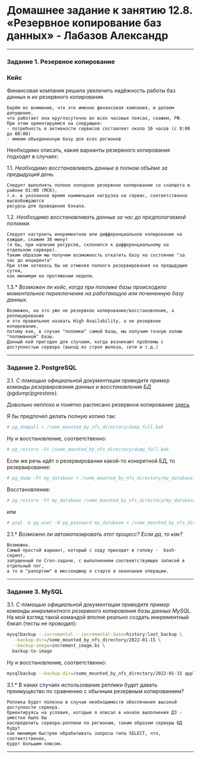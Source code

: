 # Домашнее задание к занятию 12.8. «Резервное копирование баз данных» - Лабазов Александр


---

### Задание 1. Резервное копирование

### Кейс
Финансовая компания решила увеличить надёжность работы баз данных и их резервного копирования. 
```text
Берём во внимание, что это именно финансовая компания, и делаем допущение,
что работает она круглосуточно во всех часовых поясах, скажем, РФ.
При этом ориентируемся на следующее:
- потребность в активности сервисов составляет около 16 часов (с 8:00 до 00:00)
- имеем объединенную базу для всех регионов
```
Необходимо описать, какие варианты резервного копирования подходят в случаях: 

1.1. *Необходимо восстанавливать данные в полном объёме за предыдущий день.*
```text
Следует выполнять полное холодное резервное копирование со снапшота в районе 01:00 (МСК),
т.к. в указанное время наименьшая нагрузка на сервис, соответственно высвобождаются
ресурсы для проведения бэкапа.
```
1.2. *Необходимо восстанавливать данные за час до предполагаемой поломки.*
```text
Следует настроить инкрементное или дифференциальное копирование на каждые, скажем 30 минут
(я бы, при наличии ресурсов, склонился к дифференциальному на отдельном сервере).
Таким образом мы получим возможность откатить базу на состояние "за час до инцидента"
При этом хотелось бы не отменяя полного резервирования на предыдущие сутки,
как минимум на протяжении недели.
```

1.3.* *Возможен ли кейс, когда при поломке базы происходило моментальное переключение на работающую или починенную базу данных.*
```text
Возможен, но это уже не резервкое копирование/восстановление, а реплицирование
и это правильнее назвать High Availability, а не резервное копирование,
потому как, в случае "поломки" самой базы, мы получим точную копию "поломанной" базы.
Данный кей пригоден для случаем, когда возникают проблемы с
доступностью сервера (выход из строя железа, сети и т.д.)
```

---

### Задание 2. PostgreSQL

2.1. *С помощью официальной документации приведите пример команды резервирования данных и восстановления БД (pgdump/pgrestore).*

Довольно неплохо и понятно расписано резервное копирование [здесь](https://selectel.ru/blog/postgresql-backup-tools/)

Я бы предпочел делать полную копию так:
```sh
# pg_dumpall > /some_mounted_by_nfs_directory/dump_full.bak
```

Ну и восстановление, соответственно:
```sh
# pg_restore -Fc /some_mounted_by_nfs_directory/dump_full.bak
```

Если же речь идёт о резервировании какой-то конкретной БД, то резервирование:
```sh
# pg_dump -Ft my_database > /some_mounted_by_nfs_directory/my_database.tar
```

Восстановление:
```sh
# pg_restore -Ft my_database /some_mounted_by_nfs_directory/my_database.tar
```
или
```sh
# psql -U pg_user -W pg_password my_database < /some_mounted_by_nfs_directory/my_database.tar
```


2.1.* *Возможно ли автоматизировать этот процесс? Если да, то как?*
```text
Возможно.
Самый простой вариант, который с ходу приходит в голову -  bash-скрипт,
запущенный по Cron-задаче, с выполнением соотвевтствующих записей в отдельный лог,
а то и "рапортом" в мессенджер о старте и окончании операции.
```

---

### Задание 3. MySQL

3.1. *С помощью официальной документации приведите пример команды инкрементного резервного копирования базы данных MySQL.*
На мой взгляд такой командой вполне реально создать инкрементный бэкап (тесты не проводил):
```sh
mysqlbackup --incremental --incremental-base=history:last_backup \
  --backup-dir=/some_mounted_by_nfs_directory/2022-01-15 \
  --backup-image=increment_image.bi \
  backup-to-image
```

Ну и восстановление, соответственно:
```sh
mysqlbackup --backup-dir=/some_mounted_by_nfs_directory/2022-01-15 apply-log
```

3.1.* В каких случаях использование реплики будет давать преимущество по сравнению с обычным резервным копированием?
```text
Реплика будет полезна в случае необходимости обеспечения высокой доступности сервера.
Ориентируясь на условия, которые я описал в начале выполнения ДЗ - уместно было бы
наспределить сервера-реплики по регионам, таким образом серверы БД будут
как минимум быстрее обрабатывать запросы типа SELECT, что, соответственно,
будет большим плюсом.
```

---
